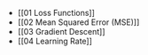 - [[01 Loss Functions]]
- [[02 Mean Squared Error (MSE)]]
- [[03 Gradient Descent]]
- [[04 Learning Rate]]
